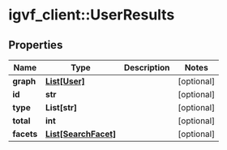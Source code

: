 # igvf_client::UserResults


## Properties
Name | Type | Description | Notes
------------ | ------------- | ------------- | -------------
**graph** | [**List[User]**](User.md) |  | [optional] 
**id** | **str** |  | [optional] 
**type** | **List[str]** |  | [optional] 
**total** | **int** |  | [optional] 
**facets** | [**List[SearchFacet]**](SearchFacet.md) |  | [optional] 


